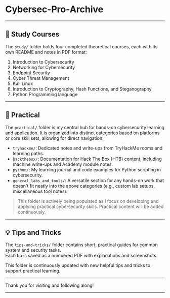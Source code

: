 # Cybersec-Pro-Archive

---

## 📖 Study Courses

The `study/` folder holds four completed theoretical courses, each with its own README and notes in PDF format:

1. Introduction to Cybersecurity   
2. Networking for Cybersecurity   
3. Endpoint Security   
4. Cyber Threat Management   
5. Kali Linux   
6. Introduction to Cryptography, Hash Functions, and Steganography
7. Python Programming language

---

## 🧪 Practical

The `practical/` folder is my central hub for hands-on cybersecurity learning and application. It is organized into distinct categories based on platforms or core skill sets, allowing for direct navigation:

- `tryhackme/`: Dedicated notes and write-ups from TryHackMe rooms and learning paths.
- `hackthebox/`: Documentation for Hack The Box (HTB) content, including machine write-ups and Academy module notes.
- `python/`: My learning journal and code examples for Python scripting in cybersecurity.
- `general_labs_and_tools/`: A versatile section for any hands-on work that doesn't fit neatly into the above categories (e.g., custom lab setups, miscellaneous tool notes).

> This folder is actively being populated as I focus on developing and applying practical cybersecurity skills. Practical content will be added continuously.

---
## 💡 Tips and Tricks

The `tips-and-tricks/` folder contains short, practical guides for common system and security tasks.   
Each tip is saved as a numbered PDF with explanations and screenshots.

This folder is continuously updated with new helpful tips and tricks to support practical learning.

---

Thank you for visiting and following along!

---

